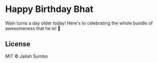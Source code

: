 # Happy Birthday Bhat

Wain turns a day older today! Here's to celebrating the whole bundle of awesomeness that he is! 🎉



## License

MIT © Jallah Sumbo
